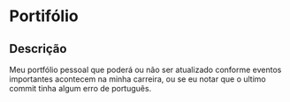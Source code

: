 # Portifólio
## Descrição

Meu portfólio pessoal que poderá ou não ser atualizado conforme eventos importantes acontecem na minha carreira, ou se eu notar que o ultimo commit tinha algum erro de português.
